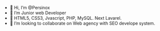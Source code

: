 - 👋 Hi, I’m @Persinox
- 👀 I’m Junior web Developer
- 🌱 HTML5, CSS3, Jvascript, PHP, MySQL. Next Lavarel.
- 💞️ I’m looking to collaborate on Web agency with SEO develope system.
